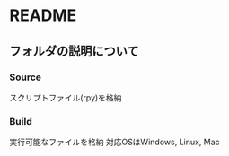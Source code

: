 # README
## フォルダの説明について
### Source
スクリプトファイル(rpy)を格納

### Build
実行可能なファイルを格納 
対応OSはWindows, Linux, Mac

